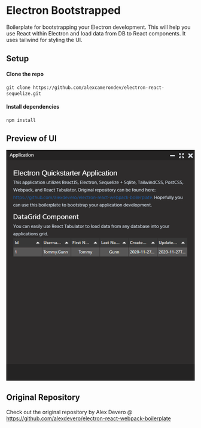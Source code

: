 # Electron Bootstrapped

Boilerplate for bootstrapping your Electron development. This will help you use React within Electron and load data from DB to React components. It uses tailwind for styling the UI.

## Setup

#### Clone the repo

```
git clone https://github.com/alexcamerondev/electron-react-sequelize.git
```

#### Install dependencies

```
npm install
```
## Preview of UI

![Image Of Application](https://github.com/alexcamerondev/electron-react-sequelize/blob/main/preview.png)

## Original Repository

Check out the original repository by Alex Devero @ https://github.com/alexdevero/electron-react-webpack-boilerplate

